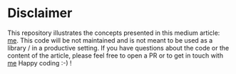 # Disclaimer

This repository illustrates the concepts presented in this medium article: [me](https://google.de). This code will be not maintained and is not meant to be used as a library / in a productive setting. If you have questions about the code or the content of the article, please feel free to open a PR or to get in touch with [me](mailto:omar.kacimi@otto.de) Happy coding :-) !
